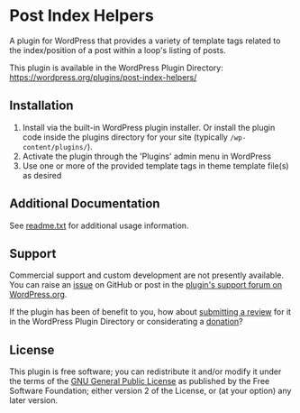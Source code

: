 # Post Index Helpers

A plugin for WordPress that provides a variety of template tags related to the index/position of a post within a loop's listing of posts.

This plugin is available in the WordPress Plugin Directory: https://wordpress.org/plugins/post-index-helpers/


## Installation

1. Install via the built-in WordPress plugin installer. Or install the plugin code inside the plugins directory for your site (typically `/wp-content/plugins/`).
2. Activate the plugin through the 'Plugins' admin menu in WordPress
3. Use one or more of the provided template tags in theme template file(s) as desired


## Additional Documentation

See [readme.txt](https://github.com/coffee2code/post-index-helpers/blob/master/readme.txt) for additional usage information.


## Support

Commercial support and custom development are not presently available. You can raise an [issue](https://github.com/coffee2code/post-index-helpers/issues) on GitHub or post in the [plugin's support forum on WordPress.org](https://wordpress.org/support/plugin/post-index-helpers/).

If the plugin has been of benefit to you, how about [submitting a review](https://wordpress.org/support/plugin/post-index-helpers/reviews/) for it in the WordPress Plugin Directory or considerating a [donation](https://www.paypal.com/cgi-bin/webscr?cmd=_s-xclick&hosted_button_id=6ARCFJ9TX3522)?


## License

This plugin is free software; you can redistribute it and/or modify it under the terms of the [GNU General Public License](https://www.gnu.org/licenses/gpl-2.0.html) as published by the Free Software Foundation; either version 2 of the License, or (at your option) any later version.